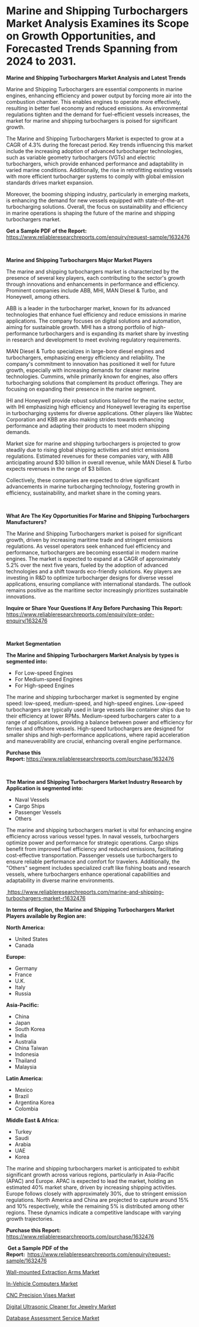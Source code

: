 <p><h1>Marine and Shipping Turbochargers Market Analysis Examines its Scope on Growth Opportunities, and Forecasted Trends Spanning from 2024 to 2031.</h1></p><p><strong>Marine and Shipping Turbochargers Market Analysis and Latest Trends</strong></p>
<p><p>Marine and Shipping Turbochargers are essential components in marine engines, enhancing efficiency and power output by forcing more air into the combustion chamber. This enables engines to operate more effectively, resulting in better fuel economy and reduced emissions. As environmental regulations tighten and the demand for fuel-efficient vessels increases, the market for marine and shipping turbochargers is poised for significant growth.</p><p>The Marine and Shipping Turbochargers Market is expected to grow at a CAGR of 4.3% during the forecast period. Key trends influencing this market include the increasing adoption of advanced turbocharger technologies, such as variable geometry turbochargers (VGTs) and electric turbochargers, which provide enhanced performance and adaptability in varied marine conditions. Additionally, the rise in retrofitting existing vessels with more efficient turbocharger systems to comply with global emission standards drives market expansion. </p><p>Moreover, the booming shipping industry, particularly in emerging markets, is enhancing the demand for new vessels equipped with state-of-the-art turbocharging solutions. Overall, the focus on sustainability and efficiency in marine operations is shaping the future of the marine and shipping turbochargers market.</p></p>
<p><strong>Get a Sample PDF of the Report:&nbsp;</strong> <a href="https://www.reliableresearchreports.com/enquiry/request-sample/1632476?utm_campaign=34&utm_medium=2&utm_source=Github&utm_content=ia&utm_term=27102024&utm_id=marine-and-shipping-turbochargers">https://www.reliableresearchreports.com/enquiry/request-sample/1632476</a></p>
<p>&nbsp;</p>
<p><strong>Marine and Shipping Turbochargers Major Market Players</strong></p>
<p><p>The marine and shipping turbochargers market is characterized by the presence of several key players, each contributing to the sector's growth through innovations and enhancements in performance and efficiency. Prominent companies include ABB, MHI, MAN Diesel & Turbo, and Honeywell, among others.</p><p>ABB is a leader in the turbocharger market, known for its advanced technologies that enhance fuel efficiency and reduce emissions in marine applications. The company focuses on digital solutions and automation, aiming for sustainable growth. MHI has a strong portfolio of high-performance turbochargers and is expanding its market share by investing in research and development to meet evolving regulatory requirements.</p><p>MAN Diesel & Turbo specializes in large-bore diesel engines and turbochargers, emphasizing energy efficiency and reliability. The company's commitment to innovation has positioned it well for future growth, especially with increasing demands for cleaner marine technologies. Cummins, while primarily known for engines, also offers turbocharging solutions that complement its product offerings. They are focusing on expanding their presence in the marine segment.</p><p>IHI and Honeywell provide robust solutions tailored for the marine sector, with IHI emphasizing high efficiency and Honeywell leveraging its expertise in turbocharging systems for diverse applications. Other players like Wabtec Corporation and KBB are also making strides towards enhancing performance and adapting their products to meet modern shipping demands.</p><p>Market size for marine and shipping turbochargers is projected to grow steadily due to rising global shipping activities and strict emissions regulations. Estimated revenues for these companies vary, with ABB anticipating around $30 billion in overall revenue, while MAN Diesel & Turbo expects revenues in the range of $3 billion.</p><p>Collectively, these companies are expected to drive significant advancements in marine turbocharging technology, fostering growth in efficiency, sustainability, and market share in the coming years.</p></p>
<p>&nbsp;</p>
<p><strong>What Are The Key Opportunities For Marine and Shipping Turbochargers Manufacturers?</strong></p>
<p><p>The Marine and Shipping Turbochargers market is poised for significant growth, driven by increasing maritime trade and stringent emissions regulations. As vessel operators seek enhanced fuel efficiency and performance, turbochargers are becoming essential in modern marine engines. The market is expected to expand at a CAGR of approximately 5.2% over the next five years, fueled by the adoption of advanced technologies and a shift towards eco-friendly solutions. Key players are investing in R&D to optimize turbocharger designs for diverse vessel applications, ensuring compliance with international standards. The outlook remains positive as the maritime sector increasingly prioritizes sustainable innovations.</p></p>
<p><strong>Inquire or Share Your Questions If Any Before Purchasing This Report:</strong> <a href="https://www.reliableresearchreports.com/enquiry/pre-order-enquiry/1632476?utm_campaign=34&utm_medium=2&utm_source=Github&utm_content=ia&utm_term=27102024&utm_id=marine-and-shipping-turbochargers">https://www.reliableresearchreports.com/enquiry/pre-order-enquiry/1632476</a></p>
<p>&nbsp;</p>
<p><strong>Market Segmentation</strong></p>
<p><strong>The Marine and Shipping Turbochargers Market Analysis by types is segmented into:</strong></p>
<p><ul><li>For Low-speed Engines</li><li>For Medium-speed Engines</li><li>For High-speed Engines</li></ul></p>
<p><p>The marine and shipping turbocharger market is segmented by engine speed: low-speed, medium-speed, and high-speed engines. Low-speed turbochargers are typically used in large vessels like container ships due to their efficiency at lower RPMs. Medium-speed turbochargers cater to a range of applications, providing a balance between power and efficiency for ferries and offshore vessels. High-speed turbochargers are designed for smaller ships and high-performance applications, where rapid acceleration and maneuverability are crucial, enhancing overall engine performance.</p></p>
<p><strong>Purchase this Report:&nbsp;</strong><a href="https://www.reliableresearchreports.com/purchase/1632476?utm_campaign=34&utm_medium=2&utm_source=Github&utm_content=ia&utm_term=27102024&utm_id=marine-and-shipping-turbochargers">https://www.reliableresearchreports.com/purchase/1632476</a></p>
<p>&nbsp;</p>
<p><strong>The Marine and Shipping Turbochargers Market Industry Research by Application is segmented into:</strong></p>
<p><ul><li>Naval Vessels</li><li>Cargo Ships</li><li>Passenger Vessels</li><li>Others</li></ul></p>
<p><p>The marine and shipping turbochargers market is vital for enhancing engine efficiency across various vessel types. In naval vessels, turbochargers optimize power and performance for strategic operations. Cargo ships benefit from improved fuel efficiency and reduced emissions, facilitating cost-effective transportation. Passenger vessels use turbochargers to ensure reliable performance and comfort for travelers. Additionally, the "Others" segment includes specialized craft like fishing boats and research vessels, where turbochargers enhance operational capabilities and adaptability in diverse marine environments.</p></p>
<p><a href="https://www.reliableresearchreports.com/marine-and-shipping-turbochargers-market-r1632476?utm_campaign=34&utm_medium=2&utm_source=Github&utm_content=ia&utm_term=27102024&utm_id=marine-and-shipping-turbochargers">&nbsp;https://www.reliableresearchreports.com/marine-and-shipping-turbochargers-market-r1632476</a></p>
<p><strong>In terms of Region, the Marine and Shipping Turbochargers Market Players available by Region are:</strong></p>
<p>
    <p> <strong> North America: </strong>
        <ul>
            <li>United States</li>
            <li>Canada</li>
        </ul>
        </p> 
    <p> <strong> Europe: </strong>
        <ul>
            <li>Germany</li>
            <li>France</li>
            <li>U.K.</li>
            <li>Italy</li>
            <li>Russia</li>
        </ul>
        </p> 
    <p> <strong> Asia-Pacific: </strong>
        <ul>
            <li>China</li>
            <li>Japan</li>
            <li>South Korea</li>
            <li>India</li>
            <li>Australia</li>
            <li>China Taiwan</li>
            <li>Indonesia</li>
            <li>Thailand</li>
            <li>Malaysia</li>
        </ul>
        </p> 
    <p> <strong> Latin America: </strong>
        <ul>
            <li>Mexico</li>
            <li>Brazil</li>
            <li>Argentina Korea</li>
            <li>Colombia</li>
        </ul>
        </p> 
    <p> <strong> Middle East & Africa: </strong>
        <ul>
            <li>Turkey</li>
            <li>Saudi</li>
            <li>Arabia</li>
            <li>UAE</li>
            <li>Korea</li>
        </ul>
    </p>
    </p>
<p><p>The marine and shipping turbochargers market is anticipated to exhibit significant growth across various regions, particularly in Asia-Pacific (APAC) and Europe. APAC is expected to lead the market, holding an estimated 40% market share, driven by increasing shipping activities. Europe follows closely with approximately 30%, due to stringent emission regulations. North America and China are projected to capture around 15% and 10% respectively, while the remaining 5% is distributed among other regions. These dynamics indicate a competitive landscape with varying growth trajectories.</p></p>
<p><strong>Purchase this Report: </strong><a href="https://www.reliableresearchreports.com/purchase/1632476?utm_campaign=34&utm_medium=2&utm_source=Github&utm_content=ia&utm_term=27102024&utm_id=marine-and-shipping-turbochargers">https://www.reliableresearchreports.com/purchase/1632476</a></p>
<p>&nbsp;<strong>Get a Sample PDF of the Report:&nbsp;&nbsp;</strong><a href="https://www.reliableresearchreports.com/enquiry/request-sample/1632476?utm_campaign=34&utm_medium=2&utm_source=Github&utm_content=ia&utm_term=27102024&utm_id=marine-and-shipping-turbochargers">https://www.reliableresearchreports.com/enquiry/request-sample/1632476</a></p>
<p><strong></strong></p>
<p><p><a href="https://issuu.com/reportprime-2/docs/wall-mounted-extraction-arms-market-size-2030.pptx?utm_campaign=34&utm_medium=2&utm_source=Github&utm_content=ia&utm_term=27102024&utm_id=marine-and-shipping-turbochargers">Wall-mounted Extraction Arms Market</a></p><p><a href="https://github.com/avilarotedlowkog/Market-Research-Report-List-1/blob/main/in-vehicle-computers-market.md?utm_campaign=34&utm_medium=2&utm_source=Github&utm_content=ia&utm_term=27102024&utm_id=marine-and-shipping-turbochargers">In-Vehicle Computers Market</a></p><p><a href="https://issuu.com/reportprime-2/docs/cnc-precision-vises-market-size-203_3173e465cdb93b?utm_campaign=34&utm_medium=2&utm_source=Github&utm_content=ia&utm_term=27102024&utm_id=marine-and-shipping-turbochargers">CNC Precision Vises Market</a></p><p><a href="https://github.com/fadrijbtavist/Market-Research-Report-List-1/blob/main/digital-ultrasonic-cleaner-for-jewelry-market.md?utm_campaign=34&utm_medium=2&utm_source=Github&utm_content=ia&utm_term=27102024&utm_id=marine-and-shipping-turbochargers">Digital Ultrasonic Cleaner for Jewelry Market</a></p><p><a href="https://www.linkedin.com/pulse/in-depth-database-assessment-service-market-review-size-1agne?trk=public_post_embed_feed-article-content&utm_campaign=34&utm_medium=2&utm_source=Github&utm_content=ia&utm_term=27102024&utm_id=marine-and-shipping-turbochargers">Database Assessment Service Market</a></p></p>